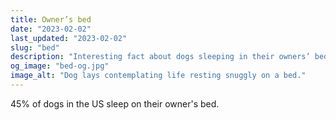 ```yaml
---
title: Owner’s bed
date: "2023-02-02"
last_updated: "2023-02-02"
slug: "bed"
description: "Interesting fact about dogs sleeping in their owners’ beds."
og_image: "bed-og.jpg"
image_alt: "Dog lays contemplating life resting snuggly on a bed."
---
```

45% of dogs in the US sleep on their owner's bed.